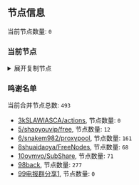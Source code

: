 
## 节点信息
当前节点数量: `0`
### 当前节点
<details>
  <summary>展开复制节点</summary>

    

</details>

### 鸣谢名单
当前合并节点总数: `493`
- [3kSLAWIASCA/actions](https://github.com/kSLAWIASCA/actions), 节点数量: `0`
- [5/shaoyouvip/free](https://github.com/shaoyouvip/free), 节点数量: `12`
- [6/snakem982/proxypool](https://github.com/snakem982/proxypool), 节点数量: `161`
- [8shuaidaoya/FreeNodes](https://github.com/shuaidaoya/FreeNodes), 节点数量: `68`
- [10ovmvo/SubShare](https://github.com/ovmvo/SubShare), 节点数量: `71`
- [98back](https://github.com/firefoxmmx2/v2rayshare_subcription), 节点数量: `277`
- [99电报群分享1](https://github.com/cdddbc/getAirport), 节点数量: `0`


